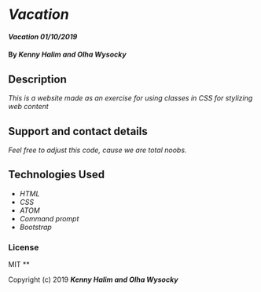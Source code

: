 # _Vacation_

#### _Vacation 01/10/2019_

#### By _**Kenny Halim and Olha Wysocky**_

## Description

_This is a website made as an exercise for using classes in CSS for stylizing web content_

## Support and contact details

_Feel free to adjust this code, cause we are total noobs._

## Technologies Used

* _HTML_
* _CSS_
* _ATOM_
* _Command prompt_
* _Bootstrap_

### License
MIT
**

Copyright (c) 2019 **_Kenny Halim  and Olha Wysocky_**
